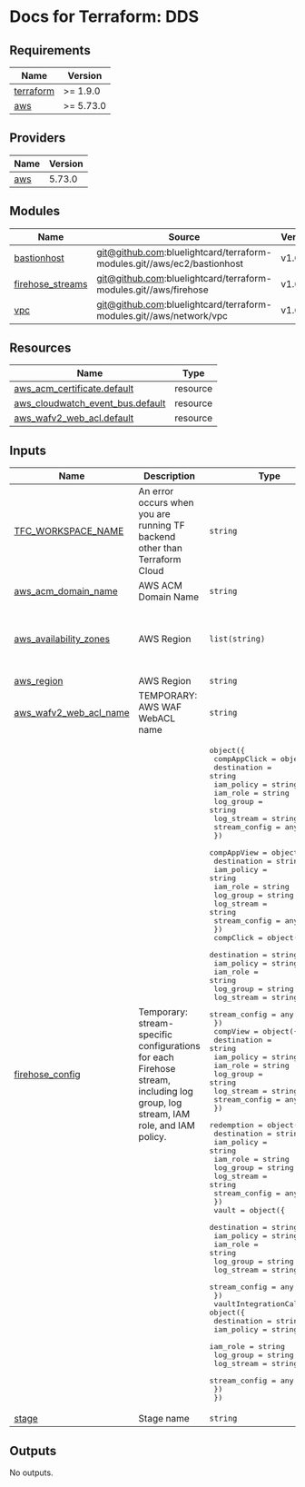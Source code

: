 # Docs for Terraform: DDS


<!-- BEGIN_TF_DOCS -->
## Requirements

| Name | Version |
|------|---------|
| <a name="requirement_terraform"></a> [terraform](#requirement\_terraform) | >= 1.9.0 |
| <a name="requirement_aws"></a> [aws](#requirement\_aws) | >= 5.73.0 |

## Providers

| Name | Version |
|------|---------|
| <a name="provider_aws"></a> [aws](#provider\_aws) | 5.73.0 |

## Modules

| Name | Source | Version |
|------|--------|---------|
| <a name="module_bastionhost"></a> [bastionhost](#module\_bastionhost) | git@github.com:bluelightcard/terraform-modules.git//aws/ec2/bastionhost | v1.6.4 |
| <a name="module_firehose_streams"></a> [firehose\_streams](#module\_firehose\_streams) | git@github.com:bluelightcard/terraform-modules.git//aws/firehose | v1.6.4 |
| <a name="module_vpc"></a> [vpc](#module\_vpc) | git@github.com:bluelightcard/terraform-modules.git//aws/network/vpc | v1.6.4 |

## Resources

| Name | Type |
|------|------|
| [aws_acm_certificate.default](https://registry.terraform.io/providers/hashicorp/aws/latest/docs/resources/acm_certificate) | resource |
| [aws_cloudwatch_event_bus.default](https://registry.terraform.io/providers/hashicorp/aws/latest/docs/resources/cloudwatch_event_bus) | resource |
| [aws_wafv2_web_acl.default](https://registry.terraform.io/providers/hashicorp/aws/latest/docs/resources/wafv2_web_acl) | resource |

## Inputs

| Name | Description | Type | Default | Required |
|------|-------------|------|---------|:--------:|
| <a name="input_TFC_WORKSPACE_NAME"></a> [TFC\_WORKSPACE\_NAME](#input\_TFC\_WORKSPACE\_NAME) | An error occurs when you are running TF backend other than Terraform Cloud | `string` | `""` | no |
| <a name="input_aws_acm_domain_name"></a> [aws\_acm\_domain\_name](#input\_aws\_acm\_domain\_name) | AWS ACM Domain Name | `string` | `"*.blcshine.io"` | no |
| <a name="input_aws_availability_zones"></a> [aws\_availability\_zones](#input\_aws\_availability\_zones) | AWS Region | `list(string)` | <pre>[<br/>  "eu-west-2a",<br/>  "eu-west-2b",<br/>  "eu-west-2c"<br/>]</pre> | no |
| <a name="input_aws_region"></a> [aws\_region](#input\_aws\_region) | AWS Region | `string` | `"eu-west-2"` | no |
| <a name="input_aws_wafv2_web_acl_name"></a> [aws\_wafv2\_web\_acl\_name](#input\_aws\_wafv2\_web\_acl\_name) | TEMPORARY: AWS WAF WebACL name | `string` | n/a | yes |
| <a name="input_firehose_config"></a> [firehose\_config](#input\_firehose\_config) | Temporary: stream-specific configurations for each Firehose stream, including log group, log stream, IAM role, and IAM policy. | <pre>object({<br/>    compAppClick = object({<br/>      destination   = string<br/>      iam_policy    = string<br/>      iam_role      = string<br/>      log_group     = string<br/>      log_stream    = string<br/>      stream_config = any<br/>    })<br/>    compAppView = object({<br/>      destination   = string<br/>      iam_policy    = string<br/>      iam_role      = string<br/>      log_group     = string<br/>      log_stream    = string<br/>      stream_config = any<br/>    })<br/>    compClick = object({<br/>      destination   = string<br/>      iam_policy    = string<br/>      iam_role      = string<br/>      log_group     = string<br/>      log_stream    = string<br/>      stream_config = any<br/>    })<br/>    compView = object({<br/>      destination   = string<br/>      iam_policy    = string<br/>      iam_role      = string<br/>      log_group     = string<br/>      log_stream    = string<br/>      stream_config = any<br/>    })<br/>    redemption = object({<br/>      destination   = string<br/>      iam_policy    = string<br/>      iam_role      = string<br/>      log_group     = string<br/>      log_stream    = string<br/>      stream_config = any<br/>    })<br/>    vault = object({<br/>      destination   = string<br/>      iam_policy    = string<br/>      iam_role      = string<br/>      log_group     = string<br/>      log_stream    = string<br/>      stream_config = any<br/>    })<br/>    vaultIntegrationCallback = object({<br/>      destination   = string<br/>      iam_policy    = string<br/>      iam_role      = string<br/>      log_group     = string<br/>      log_stream    = string<br/>      stream_config = any<br/>    })<br/>  })</pre> | n/a | yes |
| <a name="input_stage"></a> [stage](#input\_stage) | Stage name | `string` | n/a | yes |

## Outputs

No outputs.
<!-- END_TF_DOCS -->